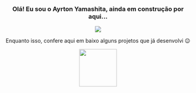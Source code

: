 ### <p align="center">Olá! Eu sou o Ayrton Yamashita, ainda em construção por aqui...</p>
<p align="center"><img src="https://media2.giphy.com/media/v1.Y2lkPTc5MGI3NjExazhsYzQyZmd6eGZ1b2wxNG5tZGcxcXB2c3FldTZnOXBsNWh0ZnB2dSZlcD12MV9pbnRlcm5hbF9naWZfYnlfaWQmY3Q9dHM/oI2bjXsF9wK8nfWUoY/giphy.webp"></p>

<p align="center">Enquanto isso, confere aqui em baixo alguns projetos que já desenvolvi 😉</p>
<p align="center"><img width="100rem" height="100rem" src="https://images.squarespace-cdn.com/content/v1/5e434f42b336ca3ec386fc86/1617722464154-DUELV5VKUIJQYUQ4SOXV/Arrow-Down.gif"></p>
